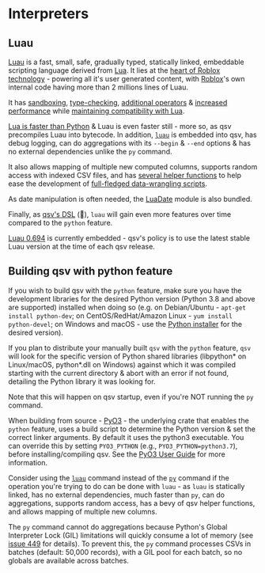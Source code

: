 # Interpreters

## Luau

[Luau](https://luau-lang.org) is a fast, small, safe, gradually typed, statically linked, embeddable scripting language derived from [Lua](https://www.lua.org/about.html). It lies at the [heart of Roblox technology](https://luau-lang.org/2022/11/04/luau-origins-and-evolution.html) - powering all it's user generated content, with [Roblox](https://en.wikipedia.org/wiki/Roblox)'s own internal code having more than 2 millions lines of Luau. 

It has [sandboxing](https://luau-lang.org/sandbox), [type-checking](https://luau-lang.org/typecheck), [additional operators](https://luau-lang.org/syntax) & [increased performance](https://luau-lang.org/performance) while [maintaining compatibility with Lua](https://luau-lang.org/compatibility).

[Lua is faster than Python](https://benchmarksgame-team.pages.debian.net/benchmarksgame/fastest/lua-python3.html) & Luau is even faster still - more so, as qsv precompiles Luau into bytecode. In addition, [`luau`](/src/cmd/luau.rs#L2) is embedded into qsv, has debug logging, can do aggregations with its `--begin` & `--end` options & has no external dependencies unlike the `py` command.

It also allows mapping of multiple new computed columns, supports random access with indexed CSV files, and has [several helper functions](https://github.com/dathere/qsv/blob/c0c2d5ab3e4ea9cc0e861c6ad41652677ffc4f20/src/cmd/luau.rs#L1250-L1931) to help ease the development of [full-fledged data-wrangling scripts](https://github.com/dathere/qsv/blob/4e521b177ea3a6a06c83222458bb1349a67606f4/tests/test_luau.rs#L524-L571).

As date manipulation is often needed, the [LuaDate](https://tieske.github.io/date/) module is also bundled.

Finally, as [qsv's DSL](../README.md#luau_deeplink) (👑), `luau` will gain even more features over time compared to the `python` feature.

[Luau 0.694](https://github.com/Roblox/luau/releases/tag/0.694) is currently embedded - qsv's policy is to use the latest stable Luau version at the time of each qsv release.

## Building qsv with python feature

If you wish to build qsv with the `python` feature, make sure you have the development libraries for the desired Python version (Python 3.8 and above are supported) installed when doing so (e.g. on Debian/Ubuntu - `apt-get install python-dev`; on CentOS/RedHat/Amazon Linux - `yum install python-devel`; on Windows and macOS - use the [Python installer](https://www.python.org/downloads/) for the desired version).

If you plan to distribute your manually built `qsv` with the `python` feature, `qsv` will look for the specific version of Python shared libraries (libpython* on Linux/macOS, python*.dll on Windows) against which it was compiled starting with the current directory & abort with an error if not found, detailing the Python library it was looking for. 

Note that this will happen on qsv startup, even if you're NOT running the `py` command.

When building from source - [PyO3](https://pyo3.rs) - the underlying crate that enables the `python` feature, uses a build script to determine the Python version & set the correct linker arguments. By default it uses the python3 executable.
You can override this by setting `PYO3_PYTHON` (e.g., `PYO3_PYTHON=python3.7`), before installing/compiling qsv. See the [PyO3 User Guide](https://pyo3.rs/v0.23.3/building-and-distribution.html) for more information.

Consider using the [`luau`](/src/cmd/luau.rs#L2) command instead of the [`py`]((/src/cmd/python.rs#L2)) command if the operation you're trying to do can be done with `luau` - as `luau` is statically linked, has no external dependencies, much faster than `py`, can do aggregations, supports random access, has a bevy of qsv helper functions, and allows mapping of multiple new columns. 

The `py` command cannot do aggregations because Python's Global Interpreter Lock (GIL) limitations will quickly consume a lot of memory (see [issue 449](https://github.com/dathere/qsv/issues/449#issuecomment-1226095316) for details).
To prevent this, the `py` command processes CSVs in batches (default: 50,000 records), with a GIL pool for each batch, so no globals are available across batches.
